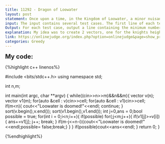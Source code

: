 ```yaml
---
title: 11292 - Dragon of Loowater
layout: post
statement: Once upon a time, in the Kingdom of Loowater, a minor nuisance turned into a major problem.The  shores  of  Rellau Creek in central Loowater had always been a prime breeding ground for geese.Due to the lack of predators,the geese population was out of control.  The people of Loowater mostly kept clear of the geese.  Occasionally,a goose would attack one of the people, and perhaps bite off a finger or two, but in general, the people tolerated the geese as a minor nuisance.One day,  a freak mutation  occurred,  and  one of  the  geese  spawned  amulti-headed   fire-breathing dragon.  When the dragon grew up, he threatened to burn the Kingdom of Loowater to a crisp.Loowater had a major problem. The king was alarmed, and called on his knights to slay the dragon and save the kingdom.The knights explained :\To slay the dragon, we must chop off all its heads. Each knight can chopoff one of the dragon's heads. The heads of the dragon are of different sizes. In order to chop off ahead, a knight must be at least as tall as the diameter of the head. The knights' union demands that for chopping off a head, a knight must be paid a wage equal to one gold coin for each centimetre of the knight's height."Would there be enough knights to defeat the dragon? The king called on his advisors to help him decide how many and which knights to hire. After having lost a lot of money building Mir Park, the king wanted to minimize the expense of slaying the dragon. As one of the advisors, your job was to help the king. You took it very seriously :if you failed, you and the whole kingdom would be burnt to a crisp! 
input: The input contains several test cases. The first line of each test case contains two integers between 1 and 20000 inclusive, indicating the number n of heads that the dragon has, and the number m of knights in the kingdom. The next n lines each contain an integer, and give the diameters of the dragon's heads,in centimetres. The following m lines each contain an integer, and specify the heights of the knights of Loowater, also in centimetres.The last test case is followed by a line containing `0 0'.
Output: For each test case, output a line containing the minimum number of gold coins that the king needs topay to slay the dragon. If it is not possible for the knights of Loowater to slay the dragon, output the line `Loowater is doomed!'.
explanation: My idea was to create 2 vectors, one for the knights height and one for the diameters and then to sort them both.After that to try to pair each diameter with a knight in increasing order of their values, so starting from dragon 0 i start my search from knight 0 and iterate over the knights vector until one with a big enough height is found, add the height to the total sum and go to the next dragon and do the same process starting from the i+1 knight where i is the last chosen knight.At each iteration inside the knights vector i check if there are enough knights remaining to slay all the dragons, if not -> break out of the loop and print 'Loowater is doomed!'.
link: https://onlinejudge.org/index.php?option=onlinejudge&page=show_problem&problem=2267
categories: Greedy
---
```


<span style='font-size:20px;font-weight:bold'>My code:</span>

{%highlight c++ linenos%}

#include <bits/stdc++.h>
using namespace std;

int n,m;

int main(int argc, char **argv)
{
	while((cin>>n>>m)&&n&&m){
		vector<int> v(n);
		vector<int> v1(m);
		for(auto &cell : v)cin>>cell;
		for(auto &cell : v1)cin>>cell;
		if(m<n){
			cout<<"Loowater is doomed!"<<endl;
			continue;
			}
		sort(v.begin(),v.end());
		sort(v1.begin(),v1.end());
		int j=0,ans = 0;bool possible = true;
		for(int i = 0;i<n;i++){
			if(possible)
			for(;j<m;j++){
				if(v1[j]>=v[i]){
					ans+=v1[j];
					j++;
					break;
					}
					if(m-j<=n-i){cout<<"Loowater is doomed!"<<endl;possible= false;break;}
				}
			}
			if(possible)cout<<ans<<endl;
		}
	return 0;
}

{%endhighlight%}

